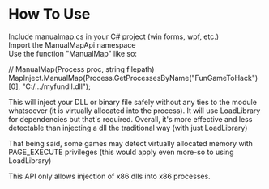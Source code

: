 # How To Use
Include manualmap.cs in your C# project (win forms, wpf, etc.) <br>
Import the ManualMapApi namespace <br>
Use the function "ManualMap" like so: <br>

// ManualMap(Process proc, string filepath) <br>
MapInject.ManualMap(Process.GetProcessesByName("FunGameToHack")[0], "C:/.../myfundll.dll"); <br>

This will inject your DLL or binary file safely without any ties to the module <br>
whatsoever (it is virtually allocated into the process). It will use LoadLibrary for dependencies but that's required. Overall, it's more effective and less detectable than injecting a dll the traditional way (with just LoadLibrary)

That being said, some games may detect virtually allocated memory with PAGE_EXECUTE privileges (this would apply even more-so to using LoadLibrary)<br>

This API only allows injection of x86 dlls into x86 processes.

